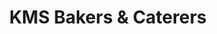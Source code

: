 ---
title: "KMS Bakers & Caterers"
url: /thiruvalla/kms-bakers-und-caterers-thiruvalla-mallappally-road/
shop: Bäckerei
---